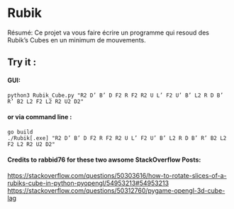 # Rubik
Résumé: Ce projet va vous faire écrire un programme qui resoud des Rubik’s Cubes en un minimum de mouvements.

## Try it :
#### GUI:
```
python3 Rubik_Cube.py "R2 D’ B’ D F2 R F2 R2 U L’ F2 U’ B’ L2 R D B’ R’ B2 L2 F2 L2 R2 U2 D2"
```
#### or via command line :
```
go build
./Rubik[.exe] "R2 D’ B’ D F2 R F2 R2 U L’ F2 U’ B’ L2 R D B’ R’ B2 L2 F2 L2 R2 U2 D2"
```

#### Credits to rabbid76 for these two awsome StackOverflow Posts:
https://stackoverflow.com/questions/50303616/how-to-rotate-slices-of-a-rubiks-cube-in-python-pyopengl/54953213#54953213
https://stackoverflow.com/questions/50312760/pygame-opengl-3d-cube-lag